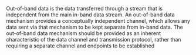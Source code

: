 Out-of-band data is the data transferred through a stream that is independent from the main in-band data stream. An out-of-band data mechanism provides a conceptually independent channel, which allows any data sent via that mechanism to be kept separate from in-band data. The out-of-band data mechanism should be provided as an inherent characteristic of the data channel and transmission protocol, rather than requiring a separate channel and endpoints to be established
